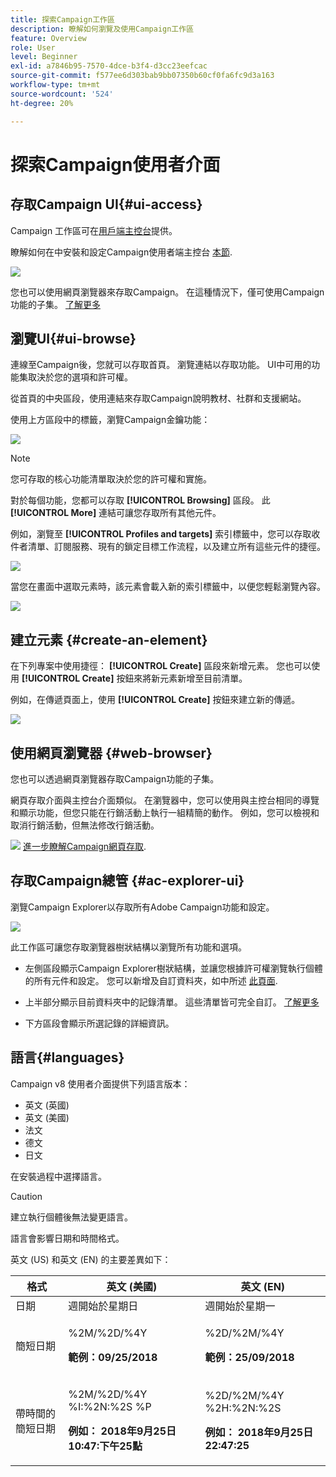 ```yaml
---
title: 探索Campaign工作區
description: 瞭解如何瀏覽及使用Campaign工作區
feature: Overview
role: User
level: Beginner
exl-id: a7846b95-7570-4dce-b3f4-d3cc23eefcac
source-git-commit: f577ee6d303bab9bb07350b60cf0fa6fc9d3a163
workflow-type: tm+mt
source-wordcount: '524'
ht-degree: 20%

---
```


# 探索Campaign使用者介面

## 存取Campaign UI{#ui-access}

Campaign 工作區可在[用戶端主控台](../architecture/general-architecture.md)提供。

瞭解如何在中安裝和設定Campaign使用者端主控台 [本節](../start/connect.md).

![](assets/home-page.png)

您也可以使用網頁瀏覽器來存取Campaign。 在這種情況下，僅可使用Campaign功能的子集。 [了解更多](#web-browser)

## 瀏覽UI{#ui-browse}

連線至Campaign後，您就可以存取首頁。 瀏覽連結以存取功能。 UI中可用的功能集取決於您的選項和許可權。

從首頁的中央區段，使用連結來存取Campaign說明教材、社群和支援網站。

使用上方區段中的標籤，瀏覽Campaign金鑰功能：

![](assets/overview-home.png)

>[!NOTE]
>
>您可存取的核心功能清單取決於您的許可權和實施。

對於每個功能，您都可以存取 **[!UICONTROL Browsing]** 區段。 此 **[!UICONTROL More]** 連結可讓您存取所有其他元件。

例如，瀏覽至 **[!UICONTROL Profiles and targets]** 索引標籤中，您可以存取收件者清單、訂閱服務、現有的鎖定目標工作流程，以及建立所有這些元件的捷徑。

![](assets/overview-list.png)

當您在畫面中選取元素時，該元素會載入新的索引標籤中，以便您輕鬆瀏覽內容。

![](assets/new-tab.png)

## 建立元素 {#create-an-element}

在下列專案中使用捷徑： **[!UICONTROL Create]** 區段來新增元素。 您也可以使用 **[!UICONTROL Create]** 按鈕來將新元素新增至目前清單。

例如，在傳遞頁面上，使用 **[!UICONTROL Create]** 按鈕來建立新的傳遞。

![](assets/new-recipient.png)

## 使用網頁瀏覽器 {#web-browser}

您也可以透過網頁瀏覽器存取Campaign功能的子集。

網頁存取介面與主控台介面類似。 在瀏覽器中，您可以使用與主控台相同的導覽和顯示功能，但您只能在行銷活動上執行一組精簡的動作。 例如，您可以檢視和取消行銷活動，但無法修改行銷活動。

![](../assets/do-not-localize/glass.png) [進一步瞭解Campaign網頁存取](../start/connect.md#web-access).

## 存取Campaign總管 {#ac-explorer-ui}

瀏覽Campaign Explorer以存取所有Adobe Campaign功能和設定。

![](assets/explorer.png)

此工作區可讓您存取瀏覽器樹狀結構以瀏覽所有功能和選項。

* 左側區段顯示Campaign Explorer樹狀結構，並讓您根據許可權瀏覽執行個體的所有元件和設定。 您可以新增及自訂資料夾，如中所述 [此頁面](../audiences/folders-and-views.md).

* 上半部分顯示目前資料夾中的記錄清單。 這些清單皆可完全自訂。 [了解更多](../config/ui-settings.md)

* 下方區段會顯示所選記錄的詳細資訊。

## 語言{#languages}

Campaign v8 使用者介面提供下列語言版本：

* 英文 (英國)
* 英文 (美國)
* 法文
* 德文
* 日文

在安裝過程中選擇語言。

>[!CAUTION]
>
>建立執行個體後無法變更語言。

語言會影響日期和時間格式。

英文 (US) 和英文 (EN) 的主要差異如下：

<table> 
 <thead> 
  <tr> 
   <th> 格式<br /> </th> 
   <th> 英文 (美國)<br /> </th> 
   <th> 英文 (EN)<br /> </th> 
  </tr> 
 </thead> 
 <tbody> 
  <tr> 
   <td> 日期<br /> </td> 
   <td> 週開始於星期日<br /> </td> 
   <td> 週開始於星期一<br /> </td> 
  </tr> 
  <tr> 
   <td> 簡短日期<br /> </td> 
   <td> <p>%2M/%2D/%4Y</p><p><strong>範例：09/25/2018</strong></p> </td> 
   <td> <p>%2D/%2M/%4Y</p><p><strong>範例：25/09/2018</strong></p> </td> 
  </tr> 
  <tr> 
   <td> 帶時間的簡短日期<br /> </td> 
   <td> <p>%2M/%2D/%4Y %I:%2N:%2S %P</p><p><strong>例如： 2018年9月25日10:47:下午25點</strong></p> </td> 
   <td> <p>%2D/%2M/%4Y %2H:%2N:%2S</p><p><strong>例如： 2018年9月25日22:47:25</strong></p> </td> 
  </tr> 
 </tbody> 
</table>
